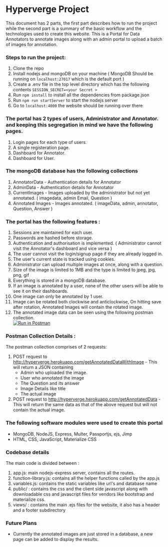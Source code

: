 # Hyperverge Project
This document has 2 parts, the first part describes how to run the project while the second part is a summary of the basic workflow and the technologies used to create this website.
This is a Portal for Data Annotators to annotate images along with an admin portal to upload a batch
of images for annotation.

### Steps to run the project:
1. Clone the repo
1. Install nodejs and mongoDB on your machine ( MongoDB Should be running on `localhost:27017` which is the default port )
1. Create a .env file in the top level directory which has the following contents `SESSION_SECRET=<your Secret >`
1. Run `npm install` to install all the dependencies from package.json
1. Run `npm run startServer` to start the nodejs server
1. Go to `localhost:4000` the website should be running over there

### The portal has 2 types of users, Administrator and Annotator. and keeping this segregation in mind we have the following pages.
1. Login pages for each type of users.
1. A single registeration page.
1. Dashboard for Annotator.
1. Dashboard for User.

### The mongoDB database has the following collections
1. AnnotatorData - Authentication details for Annotator
1. AdminData - Authentication details for Annotator
1. CurrentImages - Images uploaded by the administrator but not yet annotated. ( imagedata, admin Email, Question )
1. Annotated Images - Images annotated. ( imageData, admin, annotator, Question, Answer )

### The portal has the following features :
1. Sessions are maintained for each user.
1. Passwords are hashed before storage.
1. Authentication and authorisation is implemented. ( Administrator cannot visit the Annotator's dashboard and vice versa )
1. The user cannot visit the login/signup page if they are already logged in.
1. The user's current state is tracked using cookies.
1. Administrator can upload multiple images at once, along with a question.
1. Size of the image is limited to 1MB and the type is limited to jpeg, jpg, png, gif
1. Everything is stored in a mongoDB database.
1. If an image is annotated by a user, none of the other users will be able to see it on their dashboards.
1. One image can only be annotated by 1 user.
1. Image can be rotated both clockwise and anticlockwise, On hitting save after rotation, Annotated Images will contain the rotated image.
1. The annotated image data can be seen using the following postman collection.  
[![Run in Postman](https://run.pstmn.io/button.svg)](https://app.getpostman.com/run-collection/58de0b39df70a7a3c113)

### Postman Collection Details :
The postman collection comprises of 2 requests:
1. POST request to http://hyperverge.herokuapp.com/getAnnotatedDataWithImage - This will return a JSON containing
    * Admin who uploaded the image.
    * User who annotated the image
    * The Question and its answer
    * Image Details like title
    * The actual image
2. POST request to http://hyperverge.herokuapp.com/getAnnotatedData - This will return the same data as that of the above request but will not contain the actual image.

### The following software modules were used to create this portal
* MongoDB, NodeJS, Express, Multer, Passportjs, ejs, Jimp
* HTML, CSS, JavaScript, Materialize CSS

### Codebase details
The main code is divided between :
1. app.js: main nodejs-express server, contains all the routes.
1. function-library.js: contains all the helper functions called by the app.js
1. variables.js: contains the static variables like url's and database name
1. public/ :  contains the css and the client side javascript along with downloadable css and javascript files for vendors like bootstrap and materialize css.
1. views/ : contains the main .ejs files for the website, it also has a header and a footer subdirectory

### Future Plans
* Currently the annotated images are just stored in a database, a new page can be added to display the results.
